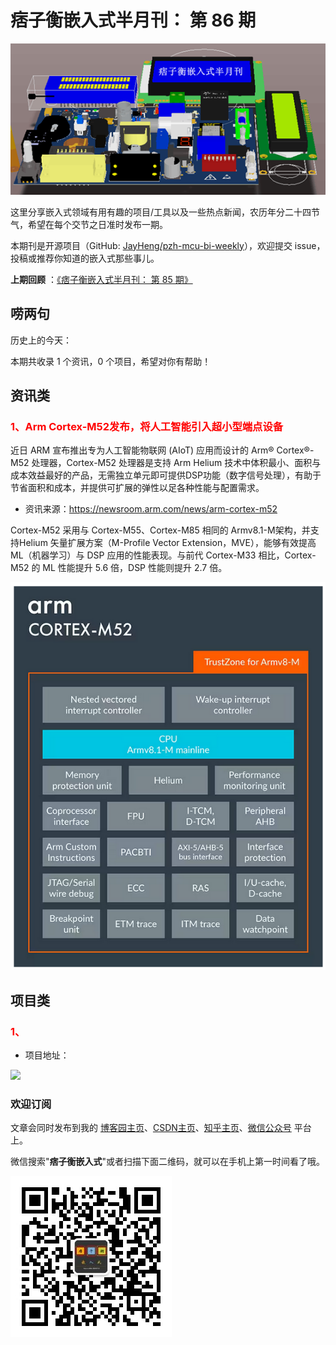 # 痞子衡嵌入式半月刊： 第 86 期

![](https://raw.githubusercontent.com/JayHeng/pzh-mcu-bi-weekly/master/pics/pzh_mcu_bi_weekly.PNG)

这里分享嵌入式领域有用有趣的项目/工具以及一些热点新闻，农历年分二十四节气，希望在每个交节之日准时发布一期。

本期刊是开源项目（GitHub: [JayHeng/pzh-mcu-bi-weekly](https://github.com/JayHeng/pzh-mcu-bi-weekly)），欢迎提交 issue，投稿或推荐你知道的嵌入式那些事儿。

**上期回顾** ：[《痞子衡嵌入式半月刊： 第 85 期》](https://www.cnblogs.com/henjay724/p/17826449.html)

## 唠两句

历史上的今天：

本期共收录 1 个资讯，0 个项目，希望对你有帮助！

## 资讯类

### <font color="red">1、Arm Cortex-M52发布，将人工智能引入超小型端点设备</font>

近日 ARM 宣布推出专为人工智能物联网 (AIoT) 应用而设计的 Arm® Cortex®-M52 处理器，Cortex-M52 处理器是支持 Arm Helium 技术中体积最小、面积与成本效益最好的产品，无需独立单元即可提供DSP功能（数字信号处理），有助于节省面积和成本，并提供可扩展的弹性以足各种性能与配置需求。

 * 资讯来源：https://newsroom.arm.com/news/arm-cortex-m52

Cortex-M52 采用与 Cortex-M55、Cortex-M85 相同的 Armv8.1-M架构，并支持Helium 矢量扩展方案（M-Profile Vector Extension，MVE），能够有效提高 ML（机器学习）与 DSP 应用的性能表现。与前代 Cortex-M33 相比，Cortex-M52 的 ML 性能提升 5.6 倍，DSP 性能则提升 2.7 倍。

![](https://raw.githubusercontent.com/JayHeng/pzh-mcu-bi-weekly/master/pics/issue-086/cortex-m52.PNG)

## 项目类

### <font color="red">1、</font>



 * 项目地址：



![](https://raw.githubusercontent.com/JayHeng/pzh-mcu-bi-weekly/master/pics/issue-086/.PNG)



### 欢迎订阅

文章会同时发布到我的 [博客园主页](https://www.cnblogs.com/henjay724/)、[CSDN主页](https://blog.csdn.net/henjay724)、[知乎主页](https://www.zhihu.com/people/henjay724)、[微信公众号](http://weixin.sogou.com/weixin?type=1&query=痞子衡嵌入式) 平台上。

微信搜索"__痞子衡嵌入式__"或者扫描下面二维码，就可以在手机上第一时间看了哦。

![](https://raw.githubusercontent.com/JayHeng/pzhmcu-picture/master/wechat/pzhMcu_qrcode_258x258.jpg)

